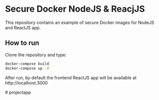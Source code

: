 # Secure Docker NodeJS & ReacjJS

This repository contains an example of secure Docker images for NodeJS and ReactJS app.

## How to run

Clone the repository and type: 

```sh
docker-compose build
docker-compose up -d
```

After run, by default the frontend ReactJS app will be available at http://localhost:3000

#   p r o j e c t a p p  
 
